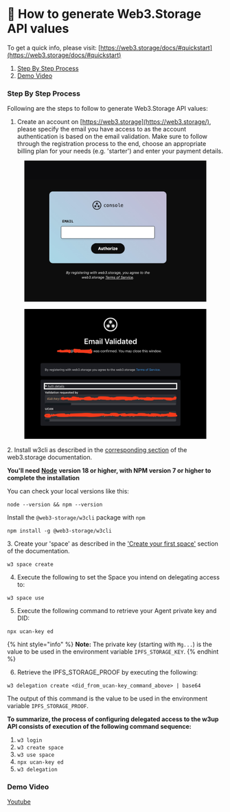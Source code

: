 # 🔨 How to generate Web3.Storage API values

To get a quick info, please visit: [https://web3.storage/docs/#quickstart](https://web3.storage/docs/#quickstart)

1. [Step By Step Process](how-to-generate-web3.storage-api-key.md#step-by-step-process)
2. [Demo Video](how-to-generate-web3.storage-api-key.md#demo-video)

### Step By Step Process

Following are the steps to follow to generate Web3.Storage API values:

1. Create an account on [https://web3.storage](https://web3.storage/), please specify the email you have access to as the account authentication is based on the email validation. Make sure to follow through the registration process to the end, choose an appropriate billing plan for your needs (e.g. 'starter') and enter your payment details.

<figure><img src="../../../.gitbook/assets/image (417).png" alt=""><figcaption></figcaption></figure>

<figure><img src="../../../.gitbook/assets/image (418).png" alt=""><figcaption></figcaption></figure>

2\. Install w3cli as described in the [corresponding section](https://web3.storage/docs/w3cli/#install) of the web3.storage documentation.

**You'll need** [**Node**](https://nodejs.com/) **version 18 or higher, with NPM version 7 or higher to complete the installation**

You can check your local versions like this:

```
node --version && npm --version
```

Install the `@web3-storage/w3cli` package with `npm`

```
npm install -g @web3-storage/w3cli
```

3\. Create your 'space' as described in the ['Create your first space'](https://web3.storage/docs/w3cli/#create-your-first-space) section of the documentation.

```
w3 space create
```

4. Execute the following to set the Space you intend on delegating access to:

```
w3 space use
```

5. Execute the following command to retrieve your Agent private key and DID:

```
npx ucan-key ed
```

{% hint style="info" %}
**Note:** The private key (starting with `Mg...`) is the value to be used in the environment variable `IPFS_STORAGE_KEY`.
{% endhint %}

6. Retrieve the IPFS\_STORAGE\_PROOF by executing the following:

```
w3 delegation create <did_from_ucan-key_command_above> | base64
```

The output of this command is the value to be used in the environment variable `IPFS_STORAGE_PROOF`.

**To summarize, the process of configuring delegated access to the w3up API consists of execution of the following command sequence:**

1. `w3 login`
2. `w3 create space`
3. `w3 use space`
4. `npx ucan-key ed`
5. `w3 delegation`

### Demo Video

[Youtube](https://youtu.be/wnGchPBpCFk)
